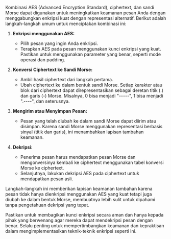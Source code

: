 Kombinasi AES (Advanced Encryption Standard), ciphertext, dan sandi Morse dapat digunakan untuk meningkatkan keamanan pesan Anda dengan menggabungkan enkripsi kuat dengan representasi alternatif. Berikut adalah langkah-langkah umum untuk menciptakan kombinasi ini:

1. **Enkripsi menggunakan AES:**
   - Pilih pesan yang ingin Anda enkripsi.
   - Terapkan AES pada pesan menggunakan kunci enkripsi yang kuat. Pastikan untuk menggunakan parameter yang benar, seperti mode operasi dan padding.

2. **Konversi Ciphertext ke Sandi Morse:**
   - Ambil hasil ciphertext dari langkah pertama.
   - Ubah ciphertext ke dalam bentuk sandi Morse. Setiap karakter atau blok dari ciphertext dapat direpresentasikan sebagai deretan titik (.) dan garis (-) Morse. Misalnya, 0 bisa menjadi "-----", 1 bisa menjadi ".----", dan seterusnya.

3. **Mengirim atau Menyimpan Pesan:**
   - Pesan yang telah diubah ke dalam sandi Morse dapat diirim atau disimpan. Karena sandi Morse menggunakan representasi berbasis sinyal (titik dan garis), ini menambahkan lapisan tambahan keamanan.

4. **Dekripsi:**
   - Penerima pesan harus mendapatkan pesan Morse dan mengonversinya kembali ke ciphertext menggunakan tabel konversi Morse ke ciphertext.
   - Selanjutnya, lakukan dekripsi AES pada ciphertext untuk mendapatkan pesan asli.

Langkah-langkah ini memberikan lapisan keamanan tambahan karena pesan tidak hanya dienkripsi menggunakan AES yang kuat tetapi juga diubah ke dalam bentuk Morse, membuatnya lebih sulit untuk dipahami tanpa pengetahuan dekripsi yang tepat.

Pastikan untuk membagikan kunci enkripsi secara aman dan hanya kepada pihak yang berwenang agar mereka dapat mendekripsi pesan dengan benar. Selalu penting untuk mempertimbangkan keamanan dan kepraktisan dalam mengimplementasikan teknik-teknik enkripsi seperti ini.
